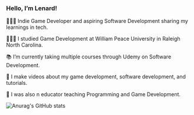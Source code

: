 ### Hello, I’m Lenard!

👨🏾‍💻 Indie Game Developer and aspiring Software Development sharing my learnings in tech.

👨🏾‍🎓 I studied Game Development at William Peace University in Raleigh North Carolina. 

📚 I’m currently taking multiple courses through Udemy on Software Development.

🎨 I make videos about my game development, software development, and tutorials.

🏫 I was also n educator teaching Programming and Game Development.

![Anurag's GitHub stats](https://github-readme-stats.vercel.app/api?username=anuraghazra&show_icons=true)
